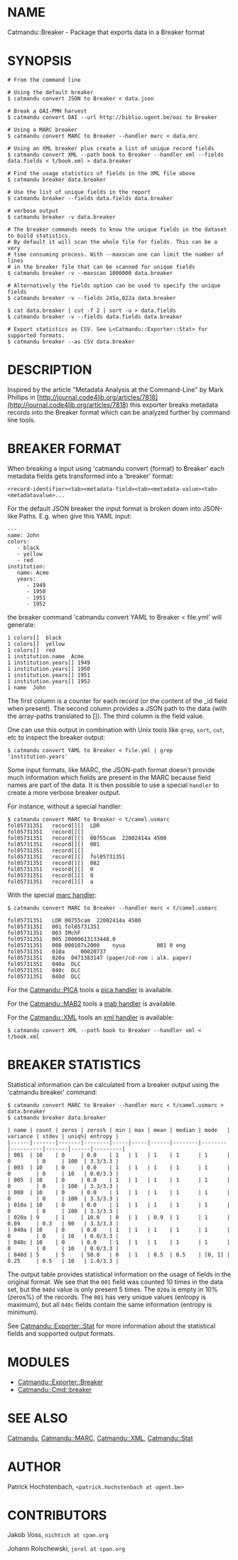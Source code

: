 # NAME

Catmandu::Breaker - Package that exports data in a Breaker format

# SYNOPSIS

    # From the command line

    # Using the default breaker
    $ catmandu convert JSON to Breaker < data.json

    # Break a OAI-PMH harvest
    $ catmandu convert OAI --url http://biblio.ugent.be/oai to Breaker

    # Using a MARC breaker
    $ catmandu convert MARC to Breaker --handler marc < data.mrc

    # Using an XML breaker plus create a list of unique record fields
    $ catmandu convert XML --path book to Breaker --handler xml --fields data.fields < t/book.xml > data.breaker

    # Find the usage statistics of fields in the XML file above
    $ catmandu breaker data.breaker

    # Use the list of unique fields in the report
    $ catmandu breaker --fields data.fields data.breaker

    # verbose output
    $ catmandu breaker -v data.breaker

    # The breaker commands needs to know the unique fields in the dataset to build statistics.
    # By default it will scan the whole file for fields. This can be a very
    # time consuming process. With --maxscan one can limit the number of lines
    # in the breaker file that can be scanned for unique fields
    $ catmandu breaker -v --maxscan 1000000 data.breaker

    # Alternatively the fields option can be used to specify the unique fields
    $ catmandu breaker -v --fields 245a,022a data.breaker

    $ cat data.breaker | cut -f 2 | sort -u > data.fields
    $ catmandu breaker -v --fields data.fields data.breaker

    # Export statistics as CSV. See L<Catmandu::Exporter::Stat> for supported formats.
    $ catmandu breaker --as CSV data.breaker

# DESCRIPTION

Inspired by the article "Metadata Analysis at the Command-Line" by Mark Phillips in
[http://journal.code4lib.org/articles/7818](http://journal.code4lib.org/articles/7818) this exporter breaks metadata records
into the Breaker format which can be analyzed further by command line tools.

# BREAKER FORMAT

When breaking a input using 'catmandu convert {format} to Breaker' each metadata
fields gets transformed into a 'breaker' format:

    <record-identifier><tab><metadata-field><tab><metadata-value><tab><metadatavalue>...

For the default JSON breaker the input format is broken down into JSON-like Paths. E.g.
when give this YAML input:

    ---
    name: John
    colors:
       - black
       - yellow
       - red
    institution:
       name: Acme
       years:
          - 1949
          - 1950
          - 1951
          - 1952

the breaker command 'catmandu convert YAML to Breaker < file.yml' will generate:

    1 colors[]  black
    1 colors[]  yellow
    1 colors[]  red
    1 institution.name  Acme
    1 institution.years[] 1949
    1 institution.years[] 1950
    1 institution.years[] 1951
    1 institution.years[] 1952
    1 name  John

The first column is a counter for each record (or the content of the \_id field when present).
The second column provides a JSON path to the data (with the array-paths translated to \[\]).
The third column is the field value.

One can use this output in combination with Unix tools like `grep`, `sort`, `cut`, etc to
inspect the breaker output:

    $ catmandu convert YAML to Breaker < file.yml | grep 'institution.years'

Some input formats, like MARC, the JSON-path format doesn't provide much information
which fields are present in the MARC because field names are part of the data. It is
then possible to use a special `handler` to create a more verbose breaker
output.

For instance, without a special handler:

    $ catmandu convert MARC to Breaker < t/camel.usmarc
    fol05731351   record[][]  LDR
    fol05731351   record[][]  _
    fol05731351   record[][]  00755cam  22002414a 4500
    fol05731351   record[][]  001
    fol05731351   record[][]  _
    fol05731351   record[][]  fol05731351
    fol05731351   record[][]  082
    fol05731351   record[][]  0
    fol05731351   record[][]  0
    fol05731351   record[][]  a

With the special [marc handler](https://metacpan.org/pod/Catmandu::Exporter::Breaker::Parser::marc):

    $ catmandu convert MARC to Breaker --handler marc < t/camel.usmarc

    fol05731351   LDR 00755cam  22002414a 4500
    fol05731351   001 fol05731351
    fol05731351   003 IMchF
    fol05731351   005 20000613133448.0
    fol05731351   008 000107s2000    nyua          001 0 eng
    fol05731351   010a     00020737
    fol05731351   020a  0471383147 (paper/cd-rom : alk. paper)
    fol05731351   040a  DLC
    fol05731351   040c  DLC
    fol05731351   040d  DLC

For the [Catmandu::PICA](https://metacpan.org/pod/Catmandu::PICA) tools a [pica handler](https://metacpan.org/pod/Catmandu::Exporter::Breaker::Parser::pica) is available.

For the [Catmandu::MAB2](https://metacpan.org/pod/Catmandu::MAB2) tools a [mab handler](https://metacpan.org/pod/Catmandu::Exporter::Breaker::Parser::mab) is available.

For the [Catmandu::XML](https://metacpan.org/pod/Catmandu::XML) tools an [xml handler](https://metacpan.org/pod/Catmandu::Exporter::Breaker::Parser::xml) is available:

    $ catmandu convert XML --path book to Breaker --handler xml < t/book.xml

# BREAKER STATISTICS

Statistical information can be calculated from a breaker output using the
'catmandu breaker' command:

    $ catmandu convert MARC to Breaker --handler marc < t/camel.usmarc > data.breaker
    $ catmandu breaker data.breaker

    | name | count | zeros | zeros% | min | max | mean | median | mode   | variance | stdev | uniq%| entropy |
    |------|-------|-------|--------|-----|-----|------|--------|--------|----------|-------|------|---------|
    | 001  | 10    | 0     | 0.0    | 1   | 1   | 1    | 1      | 1      | 0        | 0     | 100  | 3.3/3.3 |
    | 003  | 10    | 0     | 0.0    | 1   | 1   | 1    | 1      | 1      | 0        | 0     | 10   | 0.0/3.3 |
    | 005  | 10    | 0     | 0.0    | 1   | 1   | 1    | 1      | 1      | 0        | 0     | 100  | 3.3/3.3 |
    | 008  | 10    | 0     | 0.0    | 1   | 1   | 1    | 1      | 1      | 0        | 0     | 100  | 3.3/3.3 |
    | 010a | 10    | 0     | 0.0    | 1   | 1   | 1    | 1      | 1      | 0        | 0     | 100  | 3.3/3.3 |
    | 020a | 9     | 1     | 10.0   | 0   | 1   | 0.9  | 1      | 1      | 0.09     | 0.3   | 90   | 3.3/3.3 |
    | 040a | 10    | 0     | 0.0    | 1   | 1   | 1    | 1      | 1      | 0        | 0     | 10   | 0.0/3.3 |
    | 040c | 10    | 0     | 0.0    | 1   | 1   | 1    | 1      | 1      | 0        | 0     | 10   | 0.0/3.3 |
    | 040d | 5     | 5     | 50.0   | 0   | 1   | 0.5  | 0.5    | [0, 1] | 0.25     | 0.5   | 10   | 1.0/3.3 |

The output table provides statistical information on the usage of fields in the
original format. We see that the `001` field was counted 10 times in the data set,
but the `040d` value is only present 5 times. The `020a` is empty in 10% (zeros%)
of the records. The `001` has very unique values (entropy is maximum), but all `040c`
fields contain the same information (entropy is minimum).

See [Catmandu::Exporter::Stat](https://metacpan.org/pod/Catmandu::Exporter::Stat) for more information about the statistical fields
and supported output formats.

# MODULES

- [Catmandu::Exporter::Breaker](https://metacpan.org/pod/Catmandu::Exporter::Breaker)
- [Catmandu::Cmd::breaker](https://metacpan.org/pod/Catmandu::Cmd::breaker)

# SEE ALSO

[Catmandu](https://metacpan.org/pod/Catmandu), [Catmandu::MARC](https://metacpan.org/pod/Catmandu::MARC), [Catmandu::XML](https://metacpan.org/pod/Catmandu::XML), [Catmandu::Stat](https://metacpan.org/pod/Catmandu::Stat)

# AUTHOR

Patrick Hochstenbach, `<patrick.hochstenbach at ugent.be>`

# CONTRIBUTORS

Jakob Voss, `nichtich at cpan.org`

Johann Rolschewski, `jorol at cpan.org`
